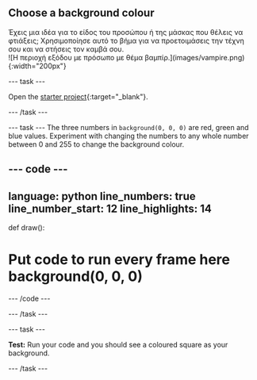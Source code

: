 ## Choose a background colour

<div style="display: flex; flex-wrap: wrap">
<div style="flex-basis: 200px; flex-grow: 1; margin-right: 15px;">
Έχεις μια ιδέα για το είδος του προσώπου ή της μάσκας που θέλεις να φτιάξεις; Χρησιμοποίησε αυτό το βήμα για να προετοιμάσεις την τέχνη σου και να στήσεις τον καμβά σου.
</div>
<div>
![Η περιοχή εξόδου με πρόσωπο με θέμα βαμπίρ.](images/vampire.png){:width="200px"}
</div>
</div>

--- task ---

Open the [starter project](https://editor.raspberrypi.org/en/projects/make-face-starter){:target="_blank"}.

--- /task ---

--- task --- The three numbers in `background(0, 0, 0)` are red, green and blue values. Experiment with changing the numbers to any whole number between 0 and 255 to change the background colour.

--- code ---
---
language: python line_numbers: true line_number_start: 12
line_highlights: 14
---

def draw():   
# Put code to run every frame here background(0, 0, 0)

--- /code ---

--- /task ---

--- task ---

**Test:** Run your code and you should see a coloured square as your background.

--- /task ---
